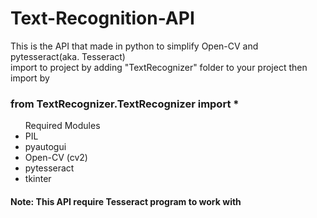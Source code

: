 # Text-Recognition-API
This is the API that made in python to simplify Open-CV and pytesseract(aka. Tesseract)<br>
import to project by adding "TextRecognizer" folder to your project then import by
<h3>from TextRecognizer.TextRecognizer import *</h3>

</ul>
<ul>Required Modules
<li>PIL</li>
<li>pyautogui</li>
<li>Open-CV (cv2)</li>
<li>pytesseract</li>
<li>tkinter</li>
</ul>

<h4>Note: This API require Tesseract program to work with</h3>
